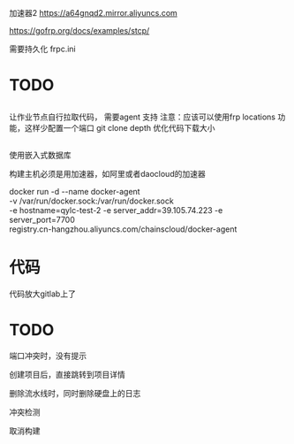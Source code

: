 加速器2
https://a64gnqd2.mirror.aliyuncs.com


https://gofrp.org/docs/examples/stcp/


需要持久化 frpc.ini


# TODO 
## 
让作业节点自行拉取代码， 需要agent 支持
注意：应该可以使用frp locations 功能，这样少配置一个端口
git clone depth 优化代码下载大小

## 
使用嵌入式数据库


构建主机必须是用加速器，如阿里或者daocloud的加速器


docker run -d --name docker-agent \
    -v /var/run/docker.sock:/var/run/docker.sock \
    -e hostname=qylc-test-2 -e server_addr=39.105.74.223 -e server_port=7700 \
    registry.cn-hangzhou.aliyuncs.com/chainscloud/docker-agent
    
    
# 代码
代码放大gitlab上了


# TODO 
端口冲突时，没有提示

创建项目后，直接跳转到项目详情

删除流水线时，同时删除硬盘上的日志

冲突检测

取消构建